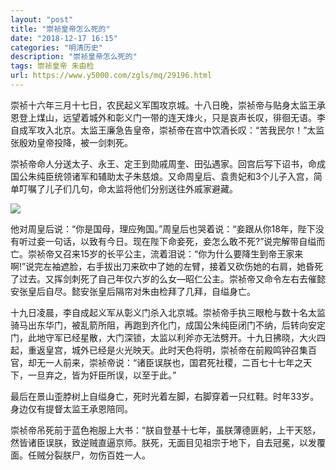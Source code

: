 ```yaml
---
layout: "post"
title: "崇祯皇帝怎么死的"
date: "2018-12-17 16:15"
categories: "明清历史"
description: "崇祯皇帝怎么死的"
tags: 崇祯皇帝 朱由检
url: https://www.y5000.com/zgls/mq/29196.html
---
```






崇祯十六年三月十七日，农民起义军围攻京城。十八日晚，崇祯帝与贴身太监王承恩登上煤山，远望着城外和彰义门一带的连天烽火，只是哀声长叹，徘徊无语。李自成军攻入北京。太监王廉急告皇帝，崇祯帝在宫中饮酒长叹：“苦我民尔！”太监张殷劝皇帝投降，被一剑刺死。

崇祯帝命人分送太子、永王、定王到勋戚周奎、田弘遇家。回宫后写下诏书，命成国公朱纯臣统领诸军和辅助太子朱慈烺。又命周皇后、袁贵妃和3个儿子入宫，简单叮嘱了儿子们几句，命太监将他们分别送往外戚家避藏。

![](https://img.y5000.com/uploads/allimg/180312/8-1P31214203bO.jpg)

他对周皇后说：“你是国母，理应殉国。”周皇后也哭着说：“妾跟从你18年，陛下没有听过妾一句话，以致有今日。现在陛下命妾死，妾怎么敢不死?”说完解带自缢而亡。崇祯帝又召来15岁的长平公主，流着泪说：“你为什么要降生到帝王家来啊!”说完左袖遮脸，右手拔出刀来砍中了她的左臂，接着又砍伤她的右肩，她昏死了过去。又挥剑刺死了自己年仅六岁的么女—昭仁公主。崇祯帝又命令左右去催懿安张皇后自尽。懿安张皇后隔帘对朱由检拜了几拜，自缢身亡。

十九日凌晨，李自成起义军从彰义门杀入北京城。崇祯帝手执三眼枪与数十名太监骑马出东华门，被乱箭所阻，再跑到齐化门，成国公朱纯臣闭门不纳，后转向安定门，此地守军已经星散，大门深锁，太监以利斧亦无法劈开。十九日拂晓，大火四起，重返皇宫，城外已经是火光映天。此时天色将明，崇祯帝在前殿鸣钟召集百官，却无一人前来，崇祯帝说：“诸臣误朕也，国君死社稷，二百七十七年之天下，一旦弃之，皆为奸臣所误，以至于此。”

最后在景山歪脖树上自缢身亡，死时光着左脚，右脚穿着一只红鞋。时年33岁。身边仅有提督太监王承恩陪同。

崇祯帝吊死前于蓝色袍服上大书：“朕自登基十七年，虽朕薄德匪躬，上干天怒，然皆诸臣误朕，致逆贼直逼京师。朕死，无面目见祖宗于地下，自去冠冕，以发覆面。任贼分裂朕尸，勿伤百姓一人。​​​​
